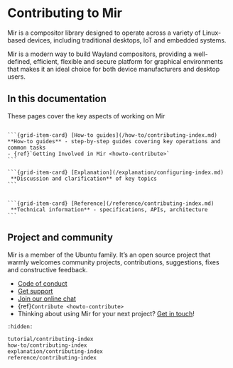 # Contributing to Mir

Mir is a compositor library designed to operate across a variety of Linux-based
devices, including traditional desktops, IoT and embedded systems.

Mir is a modern way to build Wayland compositors, providing
a well-defined, efficient, flexible and secure platform for graphical environments
that makes it an ideal choice for both device manufacturers and desktop users.

## In this documentation

These pages cover the key aspects of working on Mir

````{grid} 1 1 2 2

```{grid-item-card} [How-to guides](/how-to/contributing-index.md)
**How-to guides** - step-by-step guides covering key operations and common tasks
- {ref}`Getting Involved in Mir <howto-contribute>`
```

```{grid-item-card} [Explanation](/explanation/configuring-index.md)
 **Discussion and clarification** of key topics
```

````
````{grid} 1 1 2 2

```{grid-item-card} [Reference](/reference/contributing-index.md)
 **Technical information** - specifications, APIs, architecture
```
````

## Project and community

Mir is a member of the Ubuntu family. It’s an open source project that warmly welcomes community projects, contributions, suggestions, fixes and constructive feedback.

* [Code of conduct](https://ubuntu.com/community/docs/ethos/code-of-conduct)
* [Get support](https://discourse.ubuntu.com/c/project/mir/15)
* [Join our online chat](https://matrix.to/#/#mir-server:matrix.org)
* {ref}`Contribute <howto-contribute>`
* Thinking about using Mir for your next project? [Get in touch](https://canonical.com/mir)!


```{toctree}
:hidden:

tutorial/contributing-index
how-to/contributing-index
explanation/contributing-index
reference/contributing-index
```
